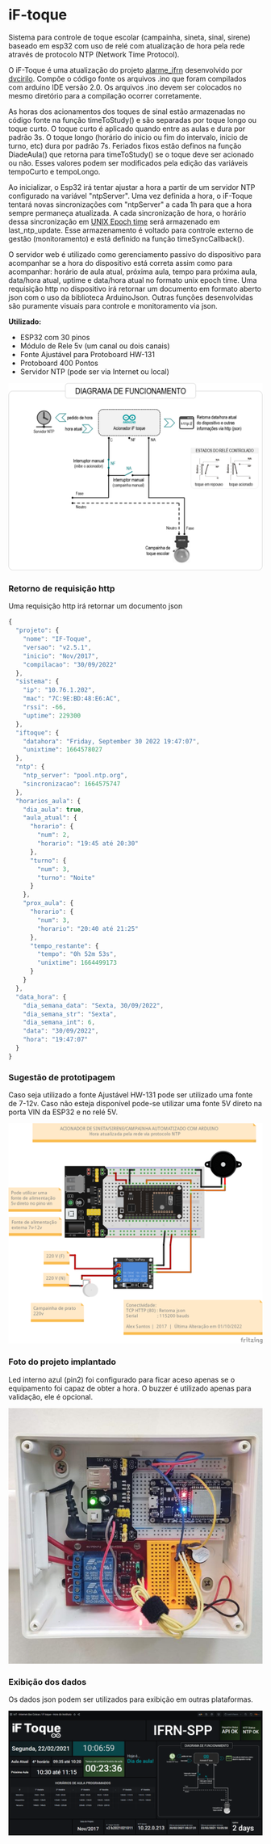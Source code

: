 # iF-toque
Sistema para controle de toque escolar (campainha, sineta, sinal, sirene) baseado em esp32 com uso de relé com atualização de hora pela rede através de protocolo NTP (Network Time Protocol).

O iF-Toque é uma atualização do projeto [alarme_ifrn](https://github.com/dvcirilo/alarme_ifrn) desenvolvido por [dvcirilo](https://github.com/dvcirilo). Compõe o código fonte os arquivos .ino que foram compilados com arduino IDE versão 2.0. Os arquivos .ino devem ser colocados no mesmo diretório para a compilação ocorrer corretamente.

As horas dos acionamentos dos toques de sinal estão armazenadas no código fonte na função timeToStudy() e são separadas por toque longo ou toque curto. O toque curto  é aplicado quando entre as aulas e dura por padrão 3s. O toque longo (horário do inicio ou fim do intervalo, inicio de turno, etc) dura por padrão 7s. Feriados fixos estão definos na função DiadeAula() que retorna para timeToStudy() se o toque deve ser acionado ou não. Esses valores podem ser modificados pela edição das variáveis tempoCurto e tempoLongo.

Ao inicializar, o Esp32 irá tentar ajustar a hora a partir de um servidor NTP configurado na variável "ntpServer". Uma vez definida a hora, o iF-Toque tentará novas sincronizações com "ntpServer" a cada 1h para que a hora sempre permaneça atualizada. A cada sincronização de hora, o horário dessa sincronização em [UNIX Epoch time](https://www.epochconverter.com) será armazenado em last_ntp_update. Esse armazenamento é voltado para controle externo de gestão (monitoramento) e está definido na função timeSyncCallback().

O servidor web é utilizado como gerenciamento passivo do dispositivo para acompanhar se a hora do dispositivo está correta assim como para acompanhar: horário de aula atual, próxima aula, tempo para próxima aula, data/hora atual, uptime e data/hora atual no formato unix epoch time. Uma requisição http no dispositivo irá retornar um documento em formato aberto json com o uso da biblioteca ArduinoJson. Outras funções desenvolvidas são puramente visuais para controle e monitoramento via json.

**Utilizado:**
* ESP32 com 30 pinos
* Módulo de Rele 5v (um canal ou dois canais)
* Fonte Ajustável para Protoboard HW-131 
* Protoboard 400 Pontos
* Servidor NTP (pode ser via Internet ou local)

![Diagrama de funcionamento](iFtoque-ToqueIFRN-SPP-DiagramaFuncionamento2.png)

### Retorno de requisição http

Uma requisição http irá retornar um documento json

```javascript
{
  "projeto": {
    "nome": "IF-Toque",
    "versao": "v2.5.1",
    "inicio": "Nov/2017",
    "compilacao": "30/09/2022"
  },
  "sistema": {
    "ip": "10.76.1.202",
    "mac": "7C:9E:BD:48:E6:AC",
    "rssi": -66,
    "uptime": 229300
  },
  "iftoque": {
    "datahora": "Friday, September 30 2022 19:47:07",
    "unixtime": 1664578027
  },
  "ntp": {
    "ntp_server": "pool.ntp.org",
    "sincronizacao": 1664575747
  },
  "horarios_aula": {
    "dia_aula": true,
    "aula_atual": {
      "horario": {
        "num": 2,
        "horario": "19:45 até 20:30"
      },
      "turno": {
        "num": 3,
        "turno": "Noite"
      }
    },
    "prox_aula": {
      "horario": {
        "num": 3,
        "horario": "20:40 até 21:25"
      },
      "tempo_restante": {
        "tempo": "0h 52m 53s",
        "unixtime": 1664499173
      }
    }
  },
  "data_hora": {
    "dia_semana_data": "Sexta, 30/09/2022",
    "dia_semana_str": "Sexta",
    "dia_semana_int": 6,
    "data": "30/09/2022",
    "hora": "19:47:07"
  }
}
```


### Sugestão de prototipagem
Caso seja utilizado a fonte Ajustável HW-131 pode ser utilizado uma fonte de 7-12v. Caso não esteja disponível pode-se utilizar uma fonte 5V direto na porta VIN da ESP32 e no relé 5V.

![Sugestão de prototipagem](Toque-IFRN-NTP_draw_bb.png)

### Foto do projeto implantado
Led interno azul (pin2) foi configurado para ficar aceso apenas se o equipamento foi capaz de obter a hora. O buzzer é utilizado apenas para validação, ele é opcional.

![Projeto utilizando esp32, wifi e NTP](iFtoque-ToqueIFRN-SPP-v2.5-imagem1.jpg)

### Exibição dos dados
Os dados json podem ser utilizados para exibição em outras plataformas.

![Zabbix-Toque com Zabbix/Grafana](iFToque-Grafana-Integracao.png)
